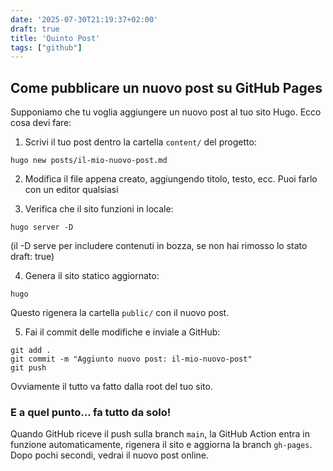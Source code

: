 ```yaml
---
date: '2025-07-30T21:19:37+02:00'
draft: true
title: 'Quinto Post'
tags: ["github"]
---
```


## Come pubblicare un nuovo post su GitHub Pages

Supponiamo che tu voglia aggiungere un nuovo post al tuo sito Hugo. Ecco cosa devi fare:

1. Scrivi il tuo post dentro la cartella `content/` del progetto:

```
hugo new posts/il-mio-nuovo-post.md
```

2. Modifica il file appena creato, aggiungendo titolo, testo, ecc. Puoi farlo con un editor qualsiasi

3. Verifica che il sito funzioni in locale:

```
hugo server -D
```
(il -D serve per includere contenuti in bozza, se non hai rimosso lo stato draft: true)

4. Genera il sito statico aggiornato:

```
hugo
```

Questo rigenera la cartella `public/` con il nuovo post.

5. Fai il commit delle modifiche e inviale a GitHub:

```
git add .
git commit -m "Aggiunto nuovo post: il-mio-nuovo-post"
git push
```
Ovviamente il tutto va fatto dalla root del tuo sito.

### E a quel punto... fa tutto da solo!

Quando GitHub riceve il push sulla branch `main`, la GitHub Action entra in funzione automaticamente, rigenera il sito e aggiorna la branch `gh-pages`. Dopo pochi secondi, vedrai il nuovo post online.









